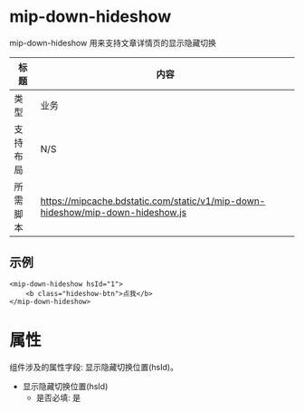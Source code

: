 # mip-down-hideshow

mip-down-hideshow 用来支持文章详情页的显示隐藏切换

标题|内容
----|----
类型|业务
支持布局|N/S
所需脚本|https://mipcache.bdstatic.com/static/v1/mip-down-hideshow/mip-down-hideshow.js

## 示例

```
<mip-down-hideshow hsId="1">
    <b class="hideshow-btn">点我</b>
</mip-down-hideshow>
```

# 属性
组件涉及的属性字段: 显示隐藏切换位置(hsId)。

+ 显示隐藏切换位置(hsId)
    - 是否必填: 是
